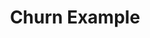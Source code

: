 ---
layout: example
title: 'Churn Example'
mycontent: 'jupyter/Churn_Black_Fox.md'
notebook_download: '../jupyter/Churn_Black_Fox.ipynb'
markdown_download: '../jupyter/Churn_Black_Fox.md'
---